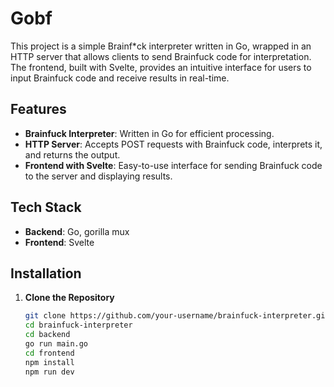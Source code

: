 # Gobf

This project is a simple Brainf*ck interpreter written in Go, wrapped in an HTTP server that allows clients to send Brainfuck code for interpretation. The frontend, built with Svelte, provides an intuitive interface for users to input Brainfuck code and receive results in real-time.

## Features

- **Brainfuck Interpreter**: Written in Go for efficient processing.
- **HTTP Server**: Accepts POST requests with Brainfuck code, interprets it, and returns the output.
- **Frontend with Svelte**: Easy-to-use interface for sending Brainfuck code to the server and displaying results.

## Tech Stack

- **Backend**: Go, gorilla mux
- **Frontend**: Svelte

## Installation

1. **Clone the Repository**
   ```bash
   git clone https://github.com/your-username/brainfuck-interpreter.git
   cd brainfuck-interpreter
   cd backend
   go run main.go
   cd frontend
   npm install
   npm run dev
   ```

